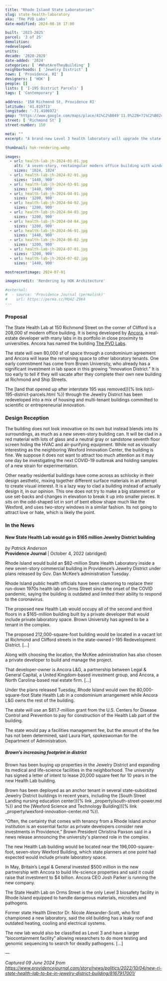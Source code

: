 ```yaml
---
title: "Rhode Island State Laboratories"
slug: state-health-laboratory
aka: 'THe PVD Labs'
date-modified: 2024-08-10 17:00

built: '2023-2025'
parcel: '3 of 25'
demolition:
redeveloped:
units:
decade: '2020-2029'
date-added: '2024'
categories: [ '#WhatAreTheyBuilding' ]
neighborhoods: [ 'Jewelry District' ]
town: [ 'Providence, RI' ]
designers: [ 'HOK' ]
people: []
lists: [ 'I-195 District Parcels' ]
tags: [ 'Contemporary' ]

address: '150 Richmond St, Providence RI'
latitude: '41.819713'
longitude: '-71.4106972'
gmap: "https://www.google.com/maps/place/41%C2%B049'11.0%22N+71%C2%B024'35.7%22W/@41.819713,-71.4106972,213m/data=!3m2!1e3!4b1!4m4!3m3!8m2!3d41.819713!4d-71.409902?entry=ttu"
street: [ 'Richmond St' ]
street-number: 150

meta: ""
excerpt: "A brand-new Level 3 health laboratory will upgrade the state's health crisis reponse and research capabilities"

thumbnail: hok-rendering.webp

images:
  - url: health-lab-jh-2024-01-01.jpg
    alt: 'A seven-story, rectaingular modern office building with windows that stretch from the second to third floors, and from the 4th to the fifth, with single story windows on the first and sixth floors. The seventh floor is actually a covered utility floor for heating/cooling and air-scrubbers.'
    sizes: '1024, 1024'
  - url: health-lab-jh-2024-02-01.jpg
    sizes: '1440, 900'
  - url: health-lab-jh-2024-03-01.jpg
    sizes: '1440, 900'
  - url: health-lab-jh-2024-04-01.jpg
    sizes: '1200, 900'
  - url: health-lab-jh-2024-04-02.jpg
    sizes: '1200, 900'
  - url: health-lab-jh-2024-04-03.jpg
    sizes: '1200, 900'
  - url: health-lab-jh-2024-04-04.jpg
    sizes: '1200, 900'
  - url: health-lab-jh-2024-06-01.jpg
    sizes: '1440, 900'
  - url: health-lab-jh-2024-06-02.jpg
    sizes: '1200, 900'
  - url: health-lab-jh-2024-07-01.jpg
    sizes: '1200, 900'
  - url: health-lab-jh-2024-07-02.jpg
    sizes: '1440, 900'

mostrecentimage: 2024-07-01

imagescredit: 'Rendering by HOK Architecture'

#external:
#  - source: 'Providence Journal (permalink)'
#    url: https://perma.cc/MQ4Z-Z9K4
---
```


### Proposal

The State Health Lab at 150 Richmond Street on the corner of Clifford is a 208,000 sf modern office building. It is being developed by [Ancora](//www.ancora.re/), a real-estate developer with many labs in its portfolio in close proximity to universities. Ancora has named the building [The PVD Labs](//www.thepvdlabs.com/).

The state will own 80,000 sf of space through a condominium agreement and Ancora will lease the remaining space to other laboratory tenants. One early commitment has come from Brown University, who already has a significant investment in lab space in this growing “Innovation District.” It is too early to tell if they will vacate after they complete their own new building at Richmond and Ship Streets.

The [land that opened up after interstate 195 was removed]({% link list/i-195-district-parcels.html %}) through the Jewelry District has been redeveloped into a mix of housing and multi-tenant buildings committed to scientific or entrepreneurial innovation.


### Design Reception

The building does not look innovative on its own but instead blends into its surroundings, as much as a new seven-story building can. It will be clad in a red material with lots of glass and a neutral gray or sandstone seventh floor screen hiding the <span class="abbr">HVAC</span> and air-purifying equipment. While not as visually interesting as the neighboring Wexford Innovation Center, the building is fine. We suppose it does not want to attract too much attention as it may one day be investigating the next COVID-19 outbreak and holding samples of a new strain for experimentation.

Other nearby residential buildings have come across as schlocky in their design aesthetic, mixing together different surface materials in an attempt to create visual interest. It is a lazy way to clad a building instead of actually design it, in our opinion. This one does not try to make a big statement or use set-backs and changes in elevation to break it up into smaller pieces. It sits on the odd-shaped lot in sort of bent elbow shape much like the Wexford, and uses two-story windows in a similar fashion. Its not going to attract love or hate, which is likely the point.


### In the News

#### New State Health Lab would go in $165 million Jewelry District building

_by Patrick Anderson_  
**Providence Journal** | October 4, 2022 (abridged)

Rhode Island would build an $82-million State Health Laboratory inside a new seven-story commercial building in Providence’s Jewelry District under plans released by Gov. Dan McKee’s administration Tuesday.

Rhode Island public health officials have been clamoring to replace their run-down 1970s health lab on Orms Street since the onset of the COVID pandemic, saying the building is outdated and limited their ability to respond to the coronavirus.

The proposed new Health Lab would occupy all of the second and third floors in a $165-million building built by a private developer that would include private laboratory space. Brown University has agreed to be a tenant in the complex.

The proposed 212,000-square-foot building would be located in a vacant lot at Richmond and Clifford streets in the state-owned I-195 Redevelopment District. […]

Along with choosing the location, the McKee administration has also chosen a private developer to build and manage the project.

That developer-owner is Ancora L&G, a partnership between Legal & General Capital, a United Kingdom-based investment group, and Ancora, a North Carolina-based real estate firm. […]

Under the plans released Tuesday, Rhode Island would own the 80,000-square-foot State Health Lab in a condominium arrangement while Ancora L&G owns the rest of the building.

The state will use an $81.7-million grant from the U.S. Centers for Disease Control and Prevention to pay for construction of the Health Lab part of the building.

The state would pay a facilities management fee, but the amount of the fee has not been determined, said Laura Hart, spokeswoman for the Department of Administration.

##### Brown’s increasing footprint in district

Brown has been buying up properties in the Jewelry District and expanding its medical and life-science facilities in the neighborhood. The university has signed a letter of intent to lease 20,000 square feet for 10 years in the new Health Lab building.

Brown has been deployed as an anchor tenant in several state-subsidized Jewelry District buildings in recent years, including the [South Street Landing nursing education center]({% link _property/south-street-power.md %}) and the [Wexford Science and Technology Building]({% link _property/wexford-innovation-center.md %}).

“Often, the certainty that comes with tenancy from a Rhode Island anchor institution is an essential factor as private developers consider new investments in Providence,” Brown President Christina Paxson said in a news release announcing the university's planned role in the complex.

The new Health Lab building would be located near the 196,000-square-foot, seven-story Wexford Building, which state planners at one point had expected would include private laboratory space.

In May, Britain’s Legal & General invested $500 million in the new partnership with Ancora to build life-science properties and said it could raise that investment to $4 billion. Ancora CEO Josh Parker is running the new company.

The State Health Lab on Orms Street is the only Level 3 biosafety facility in Rhode Island equipped to handle dangerous materials, microbes and pathogens.

Former state Health Director Dr. Nicole Alexander-Scott, who first championed a new laboratory, said the old building has a leaky roof and outdated heating, cooling and electrical systems.

The new lab would also be classified as Level 3 and have a larger “biocontainment facility” allowing researchers to do more testing and genomic sequencing to search for deadly pathogens. […]

—

_Captured 09 June 2024 from https://www.providencejournal.com/story/news/politics/2022/10/04/new-ri-state-health-lab-to-be-in-jewelry-district-building/8167917001/_